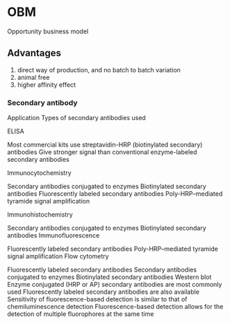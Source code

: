 # OBM
Opportunity business model 
##  Advantages
1. direct way of production, and no batch to batch variation
2. animal free
3. higher affinity effect

### Secondary antibody
Application	Types of secondary antibodies used

ELISA

Most commercial kits use streptavidin-HRP (biotinylated secondary) antibodies
Give stronger signal than conventional enzyme-labeled secondary antibodies

Immunocytochemistry

Secondary antibodies conjugated to enzymes
Biotinylated secondary antibodies
Fluorescently labeled secondary antibodies
Poly-HRP–mediated tyramide signal amplification

Immunohistochemistry

Secondary antibodies conjugated to enzymes
Biotinylated secondary antibodies
Immunofluorescence

Fluorescently labeled secondary antibodies
Poly-HRP–mediated tyramide signal amplification
Flow cytometry

Fluorescently labeled secondary antibodies
Secondary antibodies conjugated to enzymes
Biotinylated secondary antibodies
Western blot	
Enzyme conjugated (HRP or AP) secondary antibodies are most commonly used
Fluorescently labeled secondary antibodies are also available
Sensitivity of fluorescence-based detection is similar to that of chemiluminescence detection
Fluorescence-based detection allows for the detection of multiple fluorophores at the same time
